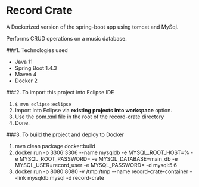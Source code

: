 Record Crate 
============

A Dockerized version of the spring-boot app using tomcat and MySql.

Performs CRUD operations on a music database.

###1. Technologies used
* Java 11
* Spring Boot 1.4.3
* Maven 4
* Docker 2


###2. To import this project into Eclipse IDE
1. ```$ mvn eclipse:eclipse```
2. Import into Eclipse via **existing projects into workspace** option.
3. Use the pom.xml file in the root of the record-crate directory
4. Done.

###3. To build the project and deploy to Docker
1. mvn clean package docker:build
2. docker run -p 3306:3306 --name mysqldb -e MYSQL_ROOT_HOST=% -e MYSQL_ROOT_PASSWORD=<password> -e MYSQL_DATABASE=main_db -e MYSQL_USER=record_user -e MYSQL_PASSWORD=<password> -d mysql:5.6
3. docker run -p 8080:8080 -v /tmp:/tmp --name record-crate-container --link mysqldb:mysql -d record-crate


